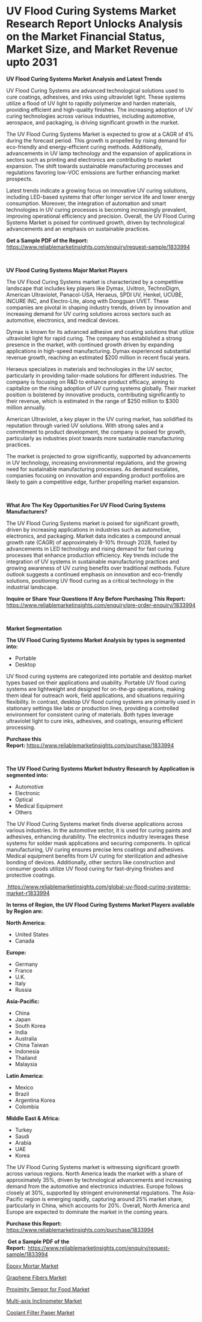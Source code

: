 <p><h1>UV Flood Curing Systems Market Research Report Unlocks Analysis on the Market Financial Status, Market Size, and Market Revenue upto 2031</h1></p><p><strong>UV Flood Curing Systems Market Analysis and Latest Trends</strong></p>
<p><p>UV Flood Curing Systems are advanced technological solutions used to cure coatings, adhesives, and inks using ultraviolet light. These systems utilize a flood of UV light to rapidly polymerize and harden materials, providing efficient and high-quality finishes. The increasing adoption of UV curing technologies across various industries, including automotive, aerospace, and packaging, is driving significant growth in the market.</p><p>The UV Flood Curing Systems Market is expected to grow at a CAGR of 4% during the forecast period. This growth is propelled by rising demand for eco-friendly and energy-efficient curing methods. Additionally, advancements in UV lamp technology and the expansion of applications in sectors such as printing and electronics are contributing to market expansion. The shift towards sustainable manufacturing processes and regulations favoring low-VOC emissions are further enhancing market prospects.</p><p>Latest trends indicate a growing focus on innovative UV curing solutions, including LED-based systems that offer longer service life and lower energy consumption. Moreover, the integration of automation and smart technologies in UV curing processes is becoming increasingly prevalent, improving operational efficiency and precision. Overall, the UV Flood Curing Systems Market is poised for continued growth, driven by technological advancements and an emphasis on sustainable practices.</p></p>
<p><strong>Get a Sample PDF of the Report:&nbsp;</strong> <a href="https://www.reliablemarketinsights.com/enquiry/request-sample/1833994?utm_campaign=1338&utm_medium=2&utm_source=Github&utm_content=ia&utm_term=17102024&utm_id=uv-flood-curing-systems">https://www.reliablemarketinsights.com/enquiry/request-sample/1833994</a></p>
<p>&nbsp;</p>
<p><strong>UV Flood Curing Systems Major Market Players</strong></p>
<p><p>The UV Flood Curing Systems market is characterized by a competitive landscape that includes key players like Dymax, Uvitron, TechnoDigm, American Ultraviolet, Panacol-USA, Heraeus, SPDI UV, Henkel, UCUBE, INCURE INC, and Electro-Lite, along with Dongguan UVET. These companies are pivotal in shaping industry trends, driven by innovation and increasing demand for UV curing solutions across sectors such as automotive, electronics, and medical devices.</p><p>Dymax is known for its advanced adhesive and coating solutions that utilize ultraviolet light for rapid curing. The company has established a strong presence in the market, with continued growth driven by expanding applications in high-speed manufacturing. Dymax experienced substantial revenue growth, reaching an estimated $200 million in recent fiscal years.</p><p>Heraeus specializes in materials and technologies in the UV sector, particularly in providing tailor-made solutions for different industries. The company is focusing on R&D to enhance product efficacy, aiming to capitalize on the rising adoption of UV curing systems globally. Their market position is bolstered by innovative products, contributing significantly to their revenue, which is estimated in the range of $250 million to $300 million annually.</p><p>American Ultraviolet, a key player in the UV curing market, has solidified its reputation through varied UV solutions. With strong sales and a commitment to product development, the company is poised for growth, particularly as industries pivot towards more sustainable manufacturing practices.</p><p>The market is projected to grow significantly, supported by advancements in UV technology, increasing environmental regulations, and the growing need for sustainable manufacturing processes. As demand escalates, companies focusing on innovation and expanding product portfolios are likely to gain a competitive edge, further propelling market expansion.</p></p>
<p>&nbsp;</p>
<p><strong>What Are The Key Opportunities For UV Flood Curing Systems Manufacturers?</strong></p>
<p><p>The UV Flood Curing Systems market is poised for significant growth, driven by increasing applications in industries such as automotive, electronics, and packaging. Market data indicates a compound annual growth rate (CAGR) of approximately 8-10% through 2028, fueled by advancements in LED technology and rising demand for fast curing processes that enhance production efficiency. Key trends include the integration of UV systems in sustainable manufacturing practices and growing awareness of UV curing benefits over traditional methods. Future outlook suggests a continued emphasis on innovation and eco-friendly solutions, positioning UV flood curing as a critical technology in the industrial landscape.</p></p>
<p><strong>Inquire or Share Your Questions If Any Before Purchasing This Report:</strong> <a href="https://www.reliablemarketinsights.com/enquiry/pre-order-enquiry/1833994?utm_campaign=1338&utm_medium=2&utm_source=Github&utm_content=ia&utm_term=17102024&utm_id=uv-flood-curing-systems">https://www.reliablemarketinsights.com/enquiry/pre-order-enquiry/1833994</a></p>
<p>&nbsp;</p>
<p><strong>Market Segmentation</strong></p>
<p><strong>The UV Flood Curing Systems Market Analysis by types is segmented into:</strong></p>
<p><ul><li>Portable</li><li>Desktop</li></ul></p>
<p><p>UV flood curing systems are categorized into portable and desktop market types based on their applications and usability. Portable UV flood curing systems are lightweight and designed for on-the-go operations, making them ideal for outreach work, field applications, and situations requiring flexibility. In contrast, desktop UV flood curing systems are primarily used in stationary settings like labs or production lines, providing a controlled environment for consistent curing of materials. Both types leverage ultraviolet light to cure inks, adhesives, and coatings, ensuring efficient processing.</p></p>
<p><strong>Purchase this Report:&nbsp;</strong><a href="https://www.reliablemarketinsights.com/purchase/1833994?utm_campaign=1338&utm_medium=2&utm_source=Github&utm_content=ia&utm_term=17102024&utm_id=uv-flood-curing-systems">https://www.reliablemarketinsights.com/purchase/1833994</a></p>
<p>&nbsp;</p>
<p><strong>The UV Flood Curing Systems Market Industry Research by Application is segmented into:</strong></p>
<p><ul><li>Automotive</li><li>Electronic</li><li>Optical</li><li>Medical Equipment</li><li>Others</li></ul></p>
<p><p>The UV Flood Curing Systems market finds diverse applications across various industries. In the automotive sector, it is used for curing paints and adhesives, enhancing durability. The electronics industry leverages these systems for solder mask applications and securing components. In optical manufacturing, UV curing ensures precise lens coatings and adhesives. Medical equipment benefits from UV curing for sterilization and adhesive bonding of devices. Additionally, other sectors like construction and consumer goods utilize UV flood curing for fast-drying finishes and protective coatings.</p></p>
<p><a href="https://www.reliablemarketinsights.com/global-uv-flood-curing-systems-market-r1833994?utm_campaign=1338&utm_medium=2&utm_source=Github&utm_content=ia&utm_term=17102024&utm_id=uv-flood-curing-systems">&nbsp;https://www.reliablemarketinsights.com/global-uv-flood-curing-systems-market-r1833994</a></p>
<p><strong>In terms of Region, the UV Flood Curing Systems Market Players available by Region are:</strong></p>
<p>
    <p> <strong> North America: </strong>
        <ul>
            <li>United States</li>
            <li>Canada</li>
        </ul>
        </p> 
    <p> <strong> Europe: </strong>
        <ul>
            <li>Germany</li>
            <li>France</li>
            <li>U.K.</li>
            <li>Italy</li>
            <li>Russia</li>
        </ul>
        </p> 
    <p> <strong> Asia-Pacific: </strong>
        <ul>
            <li>China</li>
            <li>Japan</li>
            <li>South Korea</li>
            <li>India</li>
            <li>Australia</li>
            <li>China Taiwan</li>
            <li>Indonesia</li>
            <li>Thailand</li>
            <li>Malaysia</li>
        </ul>
        </p> 
    <p> <strong> Latin America: </strong>
        <ul>
            <li>Mexico</li>
            <li>Brazil</li>
            <li>Argentina Korea</li>
            <li>Colombia</li>
        </ul>
        </p> 
    <p> <strong> Middle East & Africa: </strong>
        <ul>
            <li>Turkey</li>
            <li>Saudi</li>
            <li>Arabia</li>
            <li>UAE</li>
            <li>Korea</li>
        </ul>
    </p>
    </p>
<p><p>The UV Flood Curing Systems market is witnessing significant growth across various regions. North America leads the market with a share of approximately 35%, driven by technological advancements and increasing demand from the automotive and electronics industries. Europe follows closely at 30%, supported by stringent environmental regulations. The Asia-Pacific region is emerging rapidly, capturing around 25% market share, particularly in China, which accounts for 20%. Overall, North America and Europe are expected to dominate the market in the coming years.</p></p>
<p><strong>Purchase this Report: </strong><a href="https://www.reliablemarketinsights.com/purchase/1833994?utm_campaign=1338&utm_medium=2&utm_source=Github&utm_content=ia&utm_term=17102024&utm_id=uv-flood-curing-systems">https://www.reliablemarketinsights.com/purchase/1833994</a></p>
<p>&nbsp;<strong>Get a Sample PDF of the Report:&nbsp;&nbsp;</strong><a href="https://www.reliablemarketinsights.com/enquiry/request-sample/1833994?utm_campaign=1338&utm_medium=2&utm_source=Github&utm_content=ia&utm_term=17102024&utm_id=uv-flood-curing-systems">https://www.reliablemarketinsights.com/enquiry/request-sample/1833994</a></p>
<p><strong></strong></p>
<p><p><a href="https://www.linkedin.com/pulse/global-epoxy-mortar-market-trends-analysis-future-growth-3t38e?utm_campaign=1338&utm_medium=2&utm_source=Github&utm_content=ia&utm_term=17102024&utm_id=uv-flood-curing-systems">Epoxy Mortar Market</a></p><p><a href="https://www.linkedin.com/pulse/graphene-fibers-market-report-product-type-end-use-application-cense?utm_campaign=1338&utm_medium=2&utm_source=Github&utm_content=ia&utm_term=17102024&utm_id=uv-flood-curing-systems">Graphene Fibers Market</a></p><p><a href="https://github.com/CliffMedina6/Market-Research-Report-List-6/blob/main/proximity-sensor-for-food-market.md?utm_campaign=1338&utm_medium=2&utm_source=Github&utm_content=ia&utm_term=17102024&utm_id=uv-flood-curing-systems">Proximity Sensor for Food Market</a></p><p><a href="https://github.com/libbyquberhow/Market-Research-Report-List-1/blob/main/multi-axis-inclinometer-market.md?utm_campaign=1338&utm_medium=2&utm_source=Github&utm_content=ia&utm_term=17102024&utm_id=uv-flood-curing-systems">Multi-axis Inclinometer Market</a></p><p><a href="https://www.linkedin.com/pulse/global-coolant-filter-paper-market-trends-analysis-future-wo5fe?utm_campaign=1338&utm_medium=2&utm_source=Github&utm_content=ia&utm_term=17102024&utm_id=uv-flood-curing-systems">Coolant Filter Paper Market</a></p></p>